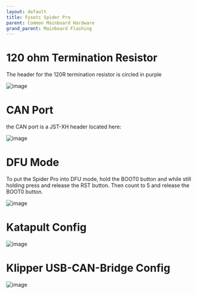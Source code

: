 ```yaml
---
layout: default 
title: Fysetc Spider Pro
parent: Common Mainboard Hardware
grand_parent: Mainboard Flashing
---
```


# 120 ohm Termination Resistor

The header for the 120R termination resistor is circled in purple

![image](https://github.com/user-attachments/assets/21465227-8b31-4e2b-b725-2178dbba128c)

# CAN Port

the CAN port is a JST-XH header located here:

![image](https://github.com/user-attachments/assets/91bbfc79-ce77-44ec-bea8-8fa8868a6e6d)

# DFU Mode

To put the Spider Pro into DFU mode, hold the BOOT0 button and while still holding press and release the RST button. Then count to 5 and release the BOOT0 button.

![image](https://github.com/user-attachments/assets/6809e97d-a9df-46d6-bf25-2177aa1715fc)


# Katapult Config

![image](https://github.com/user-attachments/assets/b72c48d7-dea6-4483-a20c-b7f3b9fa0bf8)


# Klipper USB-CAN-Bridge Config

![image](https://github.com/user-attachments/assets/b6185a32-e808-4903-9073-efdc528023d3)

